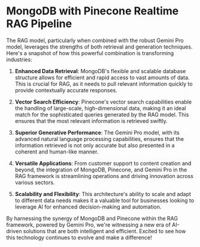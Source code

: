 # MongoDB with Pinecone Realtime RAG Pipeline

The RAG model, particularly when combined with the robust Gemini Pro model, leverages the strengths of both retrieval and generation techniques. Here's a snapshot of how this powerful combination is transforming industries:

1. **Enhanced Data Retrieval**: MongoDB's flexible and scalable database structure allows for efficient and rapid access to vast amounts of data. This is crucial for RAG, as it needs to pull relevant information quickly to provide contextually accurate responses.

2. **Vector Search Efficiency**: Pinecone's vector search capabilities enable the handling of large-scale, high-dimensional data, making it an ideal match for the sophisticated queries generated by the RAG model. This ensures that the most relevant information is retrieved swiftly.

3. **Superior Generative Performance**: The Gemini Pro model, with its advanced natural language processing capabilities, ensures that the information retrieved is not only accurate but also presented in a coherent and human-like manner.

4. **Versatile Applications**: From customer support to content creation and beyond, the integration of MongoDB, Pinecone, and Gemini Pro in the RAG framework is streamlining operations and driving innovation across various sectors.

5. **Scalability and Flexibility**: This architecture's ability to scale and adapt to different data needs makes it a valuable tool for businesses looking to leverage AI for enhanced decision-making and automation.

By harnessing the synergy of MongoDB and Pinecone within the RAG framework, powered by Gemini Pro, we're witnessing a new era of AI-driven solutions that are both intelligent and efficient. Excited to see how this technology continues to evolve and make a difference!
